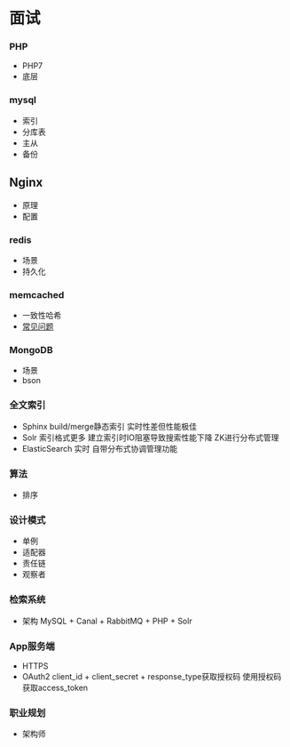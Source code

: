 # 面试

### PHP
 - PHP7
 - 底层

### mysql
 - 索引
 - 分库表
 - 主从
 - 备份

## Nginx
 - 原理
 - 配置

### redis
 - 场景
 - 持久化

### memcached
 - 一致性哈希
 - [常见问题](http://kb.cnblogs.com/page/69074/)

### MongoDB
 - 场景
 - bson

### 全文索引
 - Sphinx build/merge静态索引 实时性差但性能极佳
 - Solr 索引格式更多 建立索引时IO阻塞导致搜索性能下降 ZK进行分布式管理
 - ElasticSearch 实时 自带分布式协调管理功能

### 算法
 - 排序

### 设计模式
 - 单例
 - 适配器
 - 责任链
 - 观察者

### 检索系统
 - 架构 MySQL + Canal + RabbitMQ + PHP + Solr

### App服务端
 - HTTPS
 - OAuth2 client_id + client_secret + response_type获取授权码 使用授权码获取access_token

### 职业规划
 - 架构师

